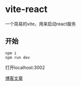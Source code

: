 # vite-react
一个简易的vite，用来启动react服务

## 开始
```
npm i
npm run dev
```
打开localhost:3002

[博客文章](https://juejin.cn/post/6987737754293501988)
